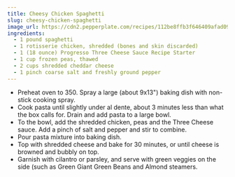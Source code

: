 ```yaml
---
title: Cheesy Chicken Spaghetti
slug: cheesy-chicken-spaghetti
image_url: https://cdn2.pepperplate.com/recipes/112be8ffb3f646409afad09eb8a4ebb5.jpg
ingredients:
  - 1 pound spaghetti
  - 1 rotisserie chicken, shredded (bones and skin discarded)
  - 1 (18 ounce) Progresso Three Cheese Sauce Recipe Starter
  - 1 cup frozen peas, thawed
  - 2 cups shredded cheddar cheese
  - 1 pinch coarse salt and freshly ground pepper
---
```


* Preheat oven to 350. Spray a large (about 9x13") baking dish with non-stick cooking spray.
* Cook pasta until slightly under al dente, about 3 minutes less than what the box calls for. Drain and add pasta to a large bowl.
* To the bowl, add the shredded chicken, peas and the Three Cheese sauce. Add a pinch of salt and pepper and stir to combine.
* Pour pasta mixture into baking dish.
* Top with shredded cheese and bake for 30 minutes, or until cheese is browned and bubbly on top.
* Garnish with cilantro or parsley, and serve with green veggies on the side (such as Green Giant Green Beans and Almond steamers.
